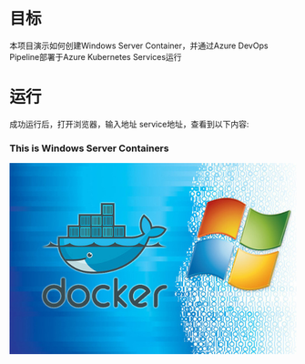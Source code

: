 # 目标 
本项目演示如何创建Windows Server Container，并通过Azure DevOps Pipeline部署于Azure Kubernetes Services运行 

# 运行
  成功运行后，打开浏览器，输入地址 service地址，查看到以下内容:<br>
  ### This is Windows Server Containers
  ![](./image.jpg)
